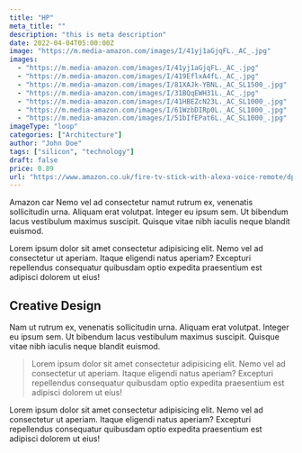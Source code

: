 ```yaml
---
title: "HP"
meta_title: ""
description: "this is meta description"
date: 2022-04-04T05:00:00Z
image: "https://m.media-amazon.com/images/I/41yj1aGjqFL._AC_.jpg"
images:
  - "https://m.media-amazon.com/images/I/41yj1aGjqFL._AC_.jpg"
  - "https://m.media-amazon.com/images/I/419EflxA4fL._AC_.jpg"
  - "https://m.media-amazon.com/images/I/81XAJk-YBNL._AC_SL1500_.jpg"
  - "https://m.media-amazon.com/images/I/31BQqEWH31L._AC_.jpg"
  - "https://m.media-amazon.com/images/I/41HBEZcN23L._AC_SL1000_.jpg"
  - "https://m.media-amazon.com/images/I/61WzbDIRp0L._AC_SL1000_.jpg"
  - "https://m.media-amazon.com/images/I/51bIfEPat6L._AC_SL1000_.jpg"
imageType: "loop"
categories: ["Architecture"]
author: "John Doe"
tags: ["silicon", "technology"]
draft: false
price: 0.89
url: "https://www.amazon.co.uk/fire-tv-stick-with-alexa-voice-remote/dp/B08C1RR8JM"
---
```


Amazon car Nemo vel ad consectetur namut rutrum ex, venenatis sollicitudin urna. Aliquam erat volutpat. Integer eu ipsum sem. Ut bibendum lacus vestibulum maximus suscipit. Quisque vitae nibh iaculis neque blandit euismod.

Lorem ipsum dolor sit amet consectetur adipisicing elit. Nemo vel ad consectetur ut aperiam. Itaque eligendi natus aperiam? Excepturi repellendus consequatur quibusdam optio expedita praesentium est adipisci dolorem ut eius!

## Creative Design

Nam ut rutrum ex, venenatis sollicitudin urna. Aliquam erat volutpat. Integer eu ipsum sem. Ut bibendum lacus vestibulum maximus suscipit. Quisque vitae nibh iaculis neque blandit euismod.

> Lorem ipsum dolor sit amet consectetur adipisicing elit. Nemo vel ad consectetur ut aperiam. Itaque eligendi natus aperiam? Excepturi repellendus consequatur quibusdam optio expedita praesentium est adipisci dolorem ut eius!

Lorem ipsum dolor sit amet consectetur adipisicing elit. Nemo vel ad consectetur ut aperiam. Itaque eligendi natus aperiam? Excepturi repellendus consequatur quibusdam optio expedita praesentium est adipisci dolorem ut eius!
